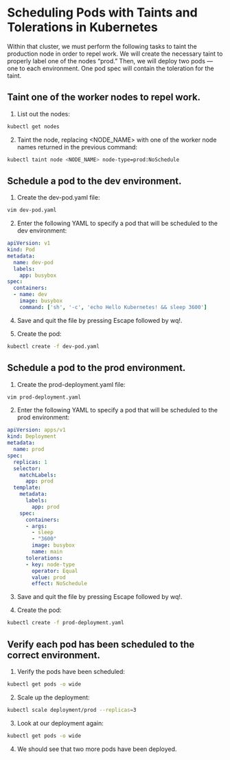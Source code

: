 # Scheduling Pods with Taints and Tolerations in Kubernetes
Within that cluster, we must perform the following tasks to taint the production node in order to repel work. We will create the necessary taint to properly label one of the nodes “prod.” Then, we will deploy two pods — one to each environment. One pod spec will contain the toleration for the taint.

## Taint one of the worker nodes to repel work.

1. List out the nodes:
```bash
kubectl get nodes
```

2. Taint the node, replacing <NODE_NAME> with one of the worker node names returned in the previous command:
```bash
kubectl taint node <NODE_NAME> node-type=prod:NoSchedule
```

## Schedule a pod to the dev environment.

1. Create the dev-pod.yaml file:
```bash
vim dev-pod.yaml
```
2. Enter the following YAML to specify a pod that will be scheduled to the dev environment:
```yaml
apiVersion: v1
kind: Pod
metadata:
  name: dev-pod
  labels:
    app: busybox
spec:
  containers:
  - name: dev
    image: busybox
    command: ['sh', '-c', 'echo Hello Kubernetes! && sleep 3600']
```

4. Save and quit the file by pressing Escape followed by wq!.

5. Create the pod:
```bash
kubectl create -f dev-pod.yaml
```

## Schedule a pod to the prod environment.
1. Create the prod-deployment.yaml file:
```bash
vim prod-deployment.yaml
```

2. Enter the following YAML to specify a pod that will be scheduled to the prod environment:
```yaml
apiVersion: apps/v1
kind: Deployment
metadata:
  name: prod
spec:
  replicas: 1
  selector:
    matchLabels:
      app: prod
  template:
    metadata:
      labels:
        app: prod
    spec:
      containers:
      - args:
        - sleep
        - "3600"
        image: busybox
        name: main
      tolerations:
      - key: node-type
        operator: Equal
        value: prod
        effect: NoSchedule
```

3. Save and quit the file by pressing Escape followed by wq!.

4. Create the pod:
```bash
kubectl create -f prod-deployment.yaml
```

## Verify each pod has been scheduled to the correct environment.
1. Verify the pods have been scheduled:
```bash
kubectl get pods -o wide
```
2. Scale up the deployment:
```bash
kubectl scale deployment/prod --replicas=3
```
3. Look at our deployment again:
```bash
kubectl get pods -o wide
```
4. We should see that two more pods have been deployed.